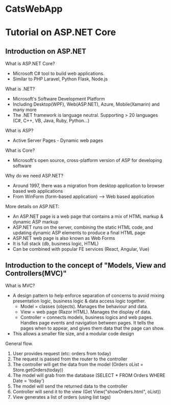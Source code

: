 # CatsWebApp

<h1>Tutorial on ASP.NET Core</h1>

<h2>Introduction on ASP.NET</h2>

What is ASP.NET Core?
- Microsoft C# tool to build web applications.
- Similar to PHP Laravel, Python Flask, Node.js

What is .NET?
- Microsoft's Software Development Platform
- Including Desktop(WPF), Web(ASP.NET), Azure, Mobile(Xamarin) and many more
- The .NET framework is language neutral. Supporting > 20 languages (C#, C++, VB, Java, Ruby, Python...)

What is ASP?
- Active Server Pages - Dynamic web pages

What is Core?
- Microsoft's open source, cross-platform version of ASP for developing software

Why do we need ASP.NET?
- Around 1997, there was a migration from desktop application to browser based web applications
- From WinForm (form-based application) --> Web based application

More details on ASP.NET:
- An ASP.NET page is a web page that contains a mix of HTML markup & dynamic ASP markup
- ASP.NET runs on the server, combining the static HTML code, and updating dynamic ASP elements to produce a final HTML page
- ASP.NET web page is also known as Web Forms
- It is full stack (db, business logic, HTML)
- Can be combined with popular FE services (React, Angular, Vue)

<h2>Introduction to the concept of "Models, View and Controllers(MVC)"</h2>

What is MVC?
- A design pattern to help enforce separation of concerns to avoid mixing presentation logic, business logic & data access logic together.
	- Model = classes (objects). Manages the behaviour and data.
	- View = web page (Razor HTML). Manages the display of data.
	- Controller = connects models, business logics and web pages. Handles page events and navigation between pages. It tells the pages when to appear, and gives them data that the page can show.
- This allows a smaller file size, and a modular code design

General flow.
1. User provides request (etc: orders from today)
1. The request is passed from the router to the controller
1. The controller will get the data from the model (Orders oList = Store.getOrders(today))
1. The model will grab from the database (SELECT * FROM Orders WHERE Date = 'today')
1. The model will send the returned data to the controller
1. Controller will send it to the view (Get View("showOrders.html", oList))
1. View generates a list of orders (using list tags)